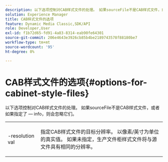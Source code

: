 ```yaml
---
description: 以下选项控制对CAB样式文件的处理。 如果sourceFile不是CAB样式文件，或者如果指定了 — info，则会忽略它们。
solution: Experience Manager
title: CAB样式文件的选项
feature: Dynamic Media Classic,SDK/API
role: Developer,User
exl-id: f1b72d65-fd91-4a83-8314-eab90fe64301
source-git-commit: 206e4643e3926cb85b4be2189743578f88180be7
workflow-type: tm+mt
source-wordcount: '95'
ht-degree: 0%

---
```


# CAB样式文件的选项{#options-for-cabinet-style-files}

以下选项控制对CAB样式文件的处理。 如果sourceFile不是CAB样式文件，或者如果指定了 — info，则会忽略它们。

<table id="simpletable_332B78DDEB6540708844AB54AE321F9B"> 
 <tr class="strow"> 
  <td class="stentry"> <p><span class="codeph">-resolution <span class="varname"> val</span></span> </p> </td> 
  <td class="stentry"> <p>指定CAB样式文件的目标分辨率。 以像素/英寸为单位的真实值。 如果未指定，生产文件柜样式文件将与源文件具有相同的分辨率。 </p></td> 
 </tr> 
</table>
